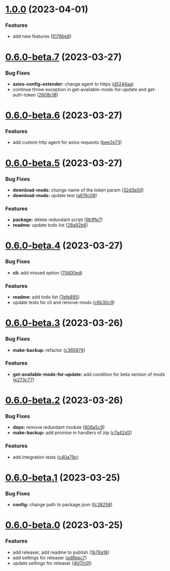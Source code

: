 

# [1.0.0](https://github.com/Makvagabo/updatorio/compare/v0.6.0-beta.7...v1.0.0) (2023-04-01)


### Features

* add new features ([5178be8](https://github.com/Makvagabo/updatorio/commit/5178be805c691a87f99cafda44a3b5ce2fcdb371))

# [0.6.0-beta.7](https://github.com/Makvagabo/updatorio/compare/v0.6.0-beta.6...v0.6.0-beta.7) (2023-03-27)


### Bug Fixes

* **axios-config-extender:** change agent to https ([d5244aa](https://github.com/Makvagabo/updatorio/commit/d5244aa5f086932202128bfb98eed1ee69361c54))
* continue throw exception in get-available-mods-for-update and get-auth-token ([2608c18](https://github.com/Makvagabo/updatorio/commit/2608c18bf06f6db8e430b33d43505b92853e5bc0))

# [0.6.0-beta.6](https://github.com/Makvagabo/updatorio/compare/v0.6.0-beta.5...v0.6.0-beta.6) (2023-03-27)


### Features

* add custom http agent for axios requests ([bee2e73](https://github.com/Makvagabo/updatorio/commit/bee2e7394bec48b112f26a1d087032a384547109))

# [0.6.0-beta.5](https://github.com/Makvagabo/updatorio/compare/v0.6.0-beta.4...v0.6.0-beta.5) (2023-03-27)


### Bug Fixes

* **download-mods:** change name of the token param ([32d3a50](https://github.com/Makvagabo/updatorio/commit/32d3a504c257b51fb5401c4c17d9be9f51d952f0))
* **download-mods:** update test ([a619c08](https://github.com/Makvagabo/updatorio/commit/a619c0895655dd0c2835835359109eddb1bc9d0c))


### Features

* **package:** delete redundant script ([9b1ffe7](https://github.com/Makvagabo/updatorio/commit/9b1ffe791f428363d2a76eba81a55d1a9f8be838))
* **readme:** update todo list ([28a92b6](https://github.com/Makvagabo/updatorio/commit/28a92b6b1c6354e303019403b1d6b75902952dd9))

# [0.6.0-beta.4](https://github.com/Makvagabo/updatorio/compare/v0.6.0-beta.3...v0.6.0-beta.4) (2023-03-27)


### Bug Fixes

* **cli:** add missed option ([75800ed](https://github.com/Makvagabo/updatorio/commit/75800ed2fac7285eb66e189f0d1ce70ee805e6d9))


### Features

* **readme:** add todo list ([7efe895](https://github.com/Makvagabo/updatorio/commit/7efe895c6506fa38cf3f6de2cbdf70bf4552dcc1))
* update tests for cli and remove-mods ([c6b30c9](https://github.com/Makvagabo/updatorio/commit/c6b30c946e77748c4f6391de65eba00e213a1aca))

# [0.6.0-beta.3](https://github.com/Makvagabo/updatorio/compare/v0.6.0-beta.2...v0.6.0-beta.3) (2023-03-26)


### Bug Fixes

* **make-backup:** refactor ([c365879](https://github.com/Makvagabo/updatorio/commit/c3658791022d914041bb00b344bfb047fb55ddfa))


### Features

* **get-available-mods-for-update:** add condition for beta version of mods ([e273c77](https://github.com/Makvagabo/updatorio/commit/e273c77b935abbb1f63770553045bb56b6416649))

# [0.6.0-beta.2](https://github.com/Makvagabo/updatorio/compare/v0.6.0-beta.1...v0.6.0-beta.2) (2023-03-26)


### Bug Fixes

* **deps:** remove redundant module ([808a5c9](https://github.com/Makvagabo/updatorio/commit/808a5c90a05652006e878de9dc39d51e134ccf4c))
* **make-backup:** add promise in handlers of zip ([c7a42d3](https://github.com/Makvagabo/updatorio/commit/c7a42d31e6c0b1f8c2665370d14dceaab0a00406))


### Features

* add integration tests ([c40a79c](https://github.com/Makvagabo/updatorio/commit/c40a79c536e8983d7609002406fb72cf5247476c))

# [0.6.0-beta.1](https://github.com/Makvagabo/updatorio/compare/v0.6.0-beta.0...v0.6.0-beta.1) (2023-03-25)


### Bug Fixes

* **config:** change path to package.json ([fc38258](https://github.com/Makvagabo/updatorio/commit/fc38258866bc35a47a0e8fc02f76971f2e6f0c32))

# [0.6.0-beta.0](https://github.com/Makvagabo/updatorio/compare/v0.5.0...v0.6.0-beta.0) (2023-03-25)


### Features

* add releaser, add readme to publish ([1b76a18](https://github.com/Makvagabo/updatorio/commit/1b76a1832aa5d364468472506f9c186875ed221e))
* add settings for releaser ([ad8bec7](https://github.com/Makvagabo/updatorio/commit/ad8bec7f6e41da7e44ccc0288415793ccde425c0))
* update settings for releaser ([4b17c0f](https://github.com/Makvagabo/updatorio/commit/4b17c0f90d16e9365ccad99658f6108e480896c2))